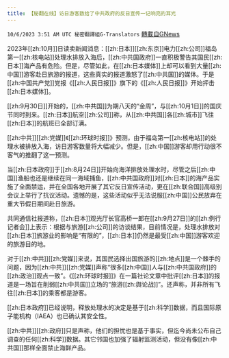 ```yaml
---
title: 【秘翻在线】访日游客数给了中共政府的反日宣传一记响亮的耳光
---
```

`10/6/2023 3:51 AM UTC 秘密翻譯組G-Translators` [轉載自GNews](https://gnews.org/articles/1790952)

2023年[[zh:10月]]日读卖新闻消息：[[zh:日本]][[zh:东京]]电力[[zh:公司]]福岛第一[[zh:核电站]]处理水排放入海后，[[zh:中共国政府]]一直积极警告其国民[[zh:日本]]海产品有危险。但是，尽管如此，在[[zh:日本媒体]]上却可以看到大量[[zh:中国]]游客赴日旅游的报道，这些真实的报道激怒了[[zh:中共国]]的媒体。于是[[zh:中国共产党]]党报《[[zh:人民日报]]》旗下的《[[zh:人民日报]]》开始抨击[[zh:日本媒体]]。

[[zh:9月30日]]开始的，[[zh:中共国]]为期八天的“金周”，与[[zh:10月1日]]的国庆节同时到来。[[zh:日本]]航空[[zh:公司]]称，从[[zh:中共国]]各[[zh:城市]]飞往[[zh:日本]]的航班已全部订满。

[[zh:中共]][[zh:党媒]]《[[zh:环球时报]]》预测，由于福岛第一[[zh:核电站]]的处理水被排放入海，访日游客数量将大幅减少。但是，[[zh:中国]]游客却用行动很不客气的推翻了这一预测。

当[[zh:日本政府]]于[[zh:8月24日]]开始向海洋排放处理水时，尽管之后[[zh:中国]]渔船也还是继续在同一海域捕鱼，[[zh:中共国政府]]对[[zh:日本]]的海产品实施了全面禁运，并在全国各地开展了其它反日宣传活动，更在[[zh:联合国]]高级别会议上举行了抗议活动。遗憾的是，这些活动似乎无法说服[[zh:中国]]公民放弃在重大节假日期间赴日旅游。

共同通信社报道称，[[zh:日本]]观光厅长官高桥一郎在[[zh:9月27日]]的[[zh:例行记者会]]上表示：根据与旅游[[zh:公司]]的访谈结果，目前情况是，处理水排放对[[zh:日本]]旅游业的影响是“有限的”，[[zh:日本]]仍然是最受[[zh:中国]]游客欢迎的旅游目的地。

对于[[zh:中共]][[zh:党媒]]来说，其国民选择出国旅游的[[zh:地点]]是一个棘手的问题，因为[[zh:中共]][[zh:党媒]]声称“很多[[zh:中国]]人与[[zh:中共国政府]]的[[zh:政治]]观点一致”。《[[zh:环球时报]]》在一篇社论文章中批评[[zh:日本]]的报道是一场旨在削弱[[zh:中共国]]立场的“旅游[[zh:舆论战]]”。还声称，并非所有飞往[[zh:日本]]的乘客都是游客。

[[zh:日本政府]]已经说明，释放处理水的决定是基于[[zh:科学]]数据，而且国际原子能机构（IAEA）也已确认其安全性。

[[zh:中共]][[zh:政府]]只是声称，他们的担忧也是基于事实，但迄今尚未公布自己调查的任何[[zh:科学]]数据。其它邻国也加强了辐射监测活动，但没有像[[zh:中共国]]那样全面禁止海鲜产品。
